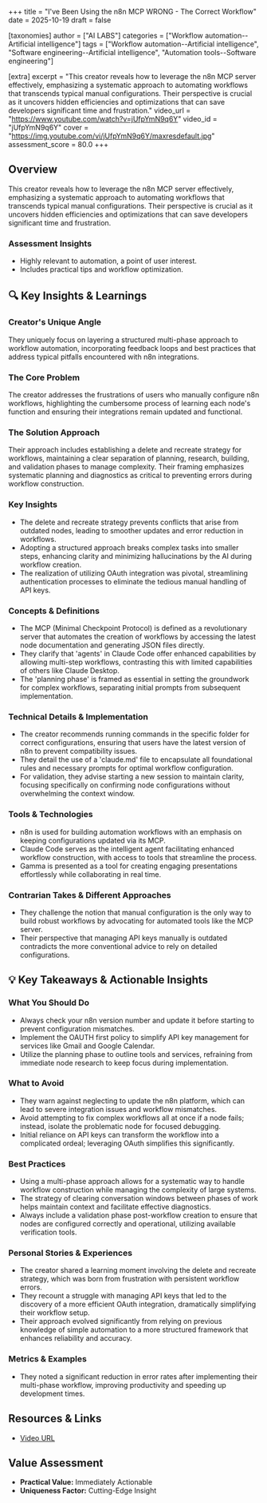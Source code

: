+++
title = "I've Been Using the n8n MCP WRONG - The Correct Workflow"
date = 2025-10-19
draft = false

[taxonomies]
author = ["AI LABS"]
categories = ["Workflow automation--Artificial intelligence"]
tags = ["Workflow automation--Artificial intelligence", "Software engineering--Artificial intelligence", "Automation tools--Software engineering"]

[extra]
excerpt = "This creator reveals how to leverage the n8n MCP server effectively, emphasizing a systematic approach to automating workflows that transcends typical manual configurations. Their perspective is crucial as it uncovers hidden efficiencies and optimizations that can save developers significant time and frustration."
video_url = "https://www.youtube.com/watch?v=jUfpYmN9q6Y"
video_id = "jUfpYmN9q6Y"
cover = "https://img.youtube.com/vi/jUfpYmN9q6Y/maxresdefault.jpg"
assessment_score = 80.0
+++

## Overview

This creator reveals how to leverage the n8n MCP server effectively, emphasizing a systematic approach to automating workflows that transcends typical manual configurations. Their perspective is crucial as it uncovers hidden efficiencies and optimizations that can save developers significant time and frustration.

### Assessment Insights

- Highly relevant to automation, a point of user interest.
- Includes practical tips and workflow optimization.

## 🔍 Key Insights & Learnings

### Creator's Unique Angle
They uniquely focus on layering a structured multi-phase approach to workflow automation, incorporating feedback loops and best practices that address typical pitfalls encountered with n8n integrations.

### The Core Problem
The creator addresses the frustrations of users who manually configure n8n workflows, highlighting the cumbersome process of learning each node's function and ensuring their integrations remain updated and functional.

### The Solution Approach
Their approach includes establishing a delete and recreate strategy for workflows, maintaining a clear separation of planning, research, building, and validation phases to manage complexity. Their framing emphasizes systematic planning and diagnostics as critical to preventing errors during workflow construction.

### Key Insights
- The delete and recreate strategy prevents conflicts that arise from outdated nodes, leading to smoother updates and error reduction in workflows.
- Adopting a structured approach breaks complex tasks into smaller steps, enhancing clarity and minimizing hallucinations by the AI during workflow creation.
- The realization of utilizing OAuth integration was pivotal, streamlining authentication processes to eliminate the tedious manual handling of API keys.

### Concepts & Definitions
- The MCP (Minimal Checkpoint Protocol) is defined as a revolutionary server that automates the creation of workflows by accessing the latest node documentation and generating JSON files directly.
- They clarify that 'agents' in Claude Code offer enhanced capabilities by allowing multi-step workflows, contrasting this with limited capabilities of others like Claude Desktop.
- The 'planning phase' is framed as essential in setting the groundwork for complex workflows, separating initial prompts from subsequent implementation.

### Technical Details & Implementation
- The creator recommends running commands in the specific folder for correct configurations, ensuring that users have the latest version of n8n to prevent compatibility issues.
- They detail the use of a 'claude.md' file to encapsulate all foundational rules and necessary prompts for optimal workflow configuration.
- For validation, they advise starting a new session to maintain clarity, focusing specifically on confirming node configurations without overwhelming the context window.

### Tools & Technologies
- n8n is used for building automation workflows with an emphasis on keeping configurations updated via its MCP.
- Claude Code serves as the intelligent agent facilitating enhanced workflow construction, with access to tools that streamline the process.
- Gamma is presented as a tool for creating engaging presentations effortlessly while collaborating in real time.

### Contrarian Takes & Different Approaches
- They challenge the notion that manual configuration is the only way to build robust workflows by advocating for automated tools like the MCP server.
- Their perspective that managing API keys manually is outdated contradicts the more conventional advice to rely on detailed configurations.

## 💡 Key Takeaways & Actionable Insights

### What You Should Do
- Always check your n8n version number and update it before starting to prevent configuration mismatches.
- Implement the OAUTH first policy to simplify API key management for services like Gmail and Google Calendar.
- Utilize the planning phase to outline tools and services, refraining from immediate node research to keep focus during implementation.

### What to Avoid
- They warn against neglecting to update the n8n platform, which can lead to severe integration issues and workflow mismatches.
- Avoid attempting to fix complex workflows all at once if a node fails; instead, isolate the problematic node for focused debugging.
- Initial reliance on API keys can transform the workflow into a complicated ordeal; leveraging OAuth simplifies this significantly.

### Best Practices
- Using a multi-phase approach allows for a systematic way to handle workflow construction while managing the complexity of large systems.
- The strategy of clearing conversation windows between phases of work helps maintain context and facilitate effective diagnostics.
- Always include a validation phase post-workflow creation to ensure that nodes are configured correctly and operational, utilizing available verification tools.

### Personal Stories & Experiences
- The creator shared a learning moment involving the delete and recreate strategy, which was born from frustration with persistent workflow errors.
- They recount a struggle with managing API keys that led to the discovery of a more efficient OAuth integration, dramatically simplifying their workflow setup.
- Their approach evolved significantly from relying on previous knowledge of simple automation to a more structured framework that enhances reliability and accuracy.

### Metrics & Examples
- They noted a significant reduction in error rates after implementing their multi-phase workflow, improving productivity and speeding up development times.

## Resources & Links

- [Video URL](https://www.youtube.com/watch?v=jUfpYmN9q6Y)

## Value Assessment
- **Practical Value:** Immediately Actionable
- **Uniqueness Factor:** Cutting-Edge Insight

